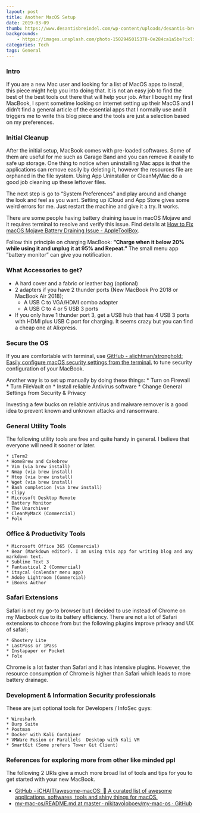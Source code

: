 ```yaml
---
layout: post
title: Another MacOS Setup
date: 2019-03-09
thumb: https://www.desantisbreindel.com/wp-content/uploads/desantis-breindel-corporate-philanthropy-apple-1024x576.png
backgrounds: 
    - https://images.unsplash.com/photo-1502945015378-0e284ca1a5be?ixlib=rb-1.2.1&ixid=eyJhcHBfaWQiOjEyMDd9&auto=format&fit=crop&w=1950&q=80
categories: Tech    
tags: General
--- 
```


### Intro

If you are a new Mac user and looking for a list of MacOS apps to install, this piece might help you into doing that. It is not an easy job to find the best of the best tools out there that will help your job. After I bought my first MacBook, I spent sometime looking on internet setting up their MacOS and I didn’t find a general article of the essential apps that I normally use and it triggers me to write this blog piece and the tools are just a selection based on my preferences.

### Initial Cleanup

After the initial setup, MacBook comes with pre-loaded softwares. Some of them are useful for me such as Garage Band and you can remove it easily to safe up storage. One thing to notice when uninstalling Mac apps is that the applications can remove easily by deleting it, however the resources file are orphaned in the file system.  Using App Uninstaller or CleanMyMac do a good job cleaning up these leftover files.  

The next step is go to “System Preferences” and play around and change the look and feel as you want. Setting up iCloud and App Store gives some weird errors for me. Just restart the machine and give it a try. It works.

There are some people having battery draining issue in macOS Mojave and it requires terminal to resolve and verify this issue. Find details at  [How to Fix macOS Mojave Battery Draining Issue - AppleToolBox](https://appletoolbox.com/2018/10/how-to-fix-macos-mojave-battery-draining-issue/).

Follow this principle on charging MacBook: **“Charge when it below 20% while using it and unplug it at 95% and Repeat.”** The small menu app ”battery monitor” can give you notification.  

### What Accessories to get?

* A hard cover and a fabric or leather bag (optional)
* 2 adapters if you have 2 thunder ports (New MacBook Pro 2018 or MacBook Air 2018);
	* A USB C to VGA/HDMI combo adapter
	* A USB C to 4 or 5 USB 3 ports
* If you only have 1 thunder port 3, get a USB hub that has 4 USB 3 ports with HDMI plus USB C port for charging.  It seems crazy but you can find a cheap one at Alixpress. 

### Secure the OS

If you are comfortable with terminal, use [GitHub - alichtman/stronghold: Easily configure macOS security settings from the terminal.](https://github.com/alichtman/stronghold)  to tune security configuration of your MacBook.  

Another way is to  set up manually by doing these things:
	* Turn on Firewall
	* Turn FileVault on 
	* Install reliable Antivirus software
	* Change General Settings from Security & Privacy

Investing  a few bucks on reliable antivirus and malware remover is a good idea to prevent known and unknown attacks and ransomware.

### General Utility Tools

The following utility tools are free and quite handy in general.  I believe that everyone will need it sooner or later.

	* iTerm2
	* HomeBrew and Cakebrew 
	* Vim (via brew install)
	* Nmap (via brew install)
	* Htop (via brew install)
	* Wget (via brew install)
	* Bash completion (via brew install)
	* Clipy
	* Microsoft Desktop Remote
	* Battery Monitor
	* The Unarchiver
	* CleanMyMacX (Commercial)
	* Folx

### Office & Productivity Tools

	* Microsoft Office 365 (Commercial)
	* Bear (Markdown editor). I am using this app for writing blog and any markdown text.
	* Sublime Text 3
	* Fantastical 2 (Commercial)
	* itsycal (calendar menu app)
	* Adobe Lightroom (Commercial)
	* iBooks Author 

### Safari Extensions

Safari is not my go-to browser but I decided to use instead of Chrome on my Macbook due to its battery efficiency. There are not a lot of Safari extensions to choose from but the following plugins improve privacy and UX of safari;

	* Ghostery Lite
	* LastPass or 1Pass
	* Instapaper or Pocket
	* Folx

Chrome is a lot faster than Safari and it has intensive plugins. However, the resource consumption of Chrome is higher than Safari which leads to more battery drainage.

### Development & Information Security professionals

These are just optional tools for Developers / InfoSec guys: 

	* Wireshark
	* Burp Suite
	* Postman
	* Docker with Kali Container
	* VMWare Fusion or Parallels  Desktop with Kali VM 
	* SmartGit (Some prefers Tower Git Client)

### References for exploring more from other like minded ppl
The following 2 URls give a much more broad list of tools and tips for you to get started with your new MacBook.

* [GitHub - iCHAIT/awesome-macOS:  A curated list of awesome applications, softwares, tools and shiny things for macOS.](https://github.com/iCHAIT/awesome-macOS)
* [my-mac-os/README.md at master · nikitavoloboev/my-mac-os · GitHub](https://github.com/nikitavoloboev/my-mac-os/blob/master/README.md)


